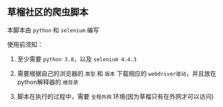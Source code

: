 <h2>草榴社区的爬虫脚本</h2>

本脚本由 `python` 和 `selenium` 编写

使用前须知：

1. 至少需要 `python 3.8`，以及 `selenium 4.4.3`
  
2. 需要根据自己的浏览器的 `类型` 和 `版本` 下载相应的 `webdriver驱动`，并且放在python解释器的 `根目录`
  
3. 脚本在执行的过程中，需要 `全程外网` 环境(因为草榴只有在外网才可以访问)






